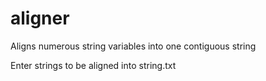 aligner
=======

Aligns numerous string variables into one contiguous string

Enter strings to be aligned into string.txt

